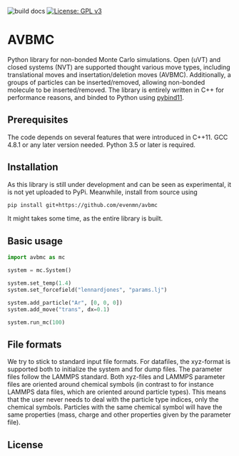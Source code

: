 ![build docs](https://github.com/henriasv/molecular-builder/workflows/build%20docs/badge.svg) [![License: GPL v3](https://img.shields.io/badge/License-GPLv3-blue.svg)](https://www.gnu.org/licenses/gpl-3.0)

# AVBMC
Python library for non-bonded Monte Carlo simulations. Open (uVT) and closed systems (NVT) are supported thought various move types, including translational moves and insertation/deletion moves (AVBMC). Additionally, a groups of particles can be inserted/removed, allowing non-bonded molecule to be inserted/removed. The library is entirely written in C++ for performance reasons, and binded to Python using [pybind11](https://pybind11.readthedocs.io/en/stable/index.html).

## Prerequisites
The code depends on several features that were introduced in C++11. GCC 4.8.1 or any later version needed. Python 3.5 or later is required.

## Installation
As this library is still under development and can be seen as experimental, it is not yet uploaded to PyPi. Meanwhile, install from source using
``` bash
pip install git+https://github.com/evenmn/avbmc
```
It might takes some time, as the entire library is built.

## Basic usage
``` python
import avbmc as mc

system = mc.System()

system.set_temp(1.4)
system.set_forcefield("lennardjones", "params.lj")

system.add_particle("Ar", [0, 0, 0])
system.add_move("trans", dx=0.1)

system.run_mc(100)
```

## File formats
We try to stick to standard input file formats. For datafiles, the xyz-format is supported both to initialize the system and for dump files. The parameter files follow the LAMMPS standard. Both xyz-files and LAMMPS parameter files are oriented around chemical symbols (in contrast to for instance LAMMPS data files, which are oriented around particle types). This means that the user never needs to deal with the particle type indices, only the chemical symbols. Particles with the same chemical symbol will have the same properties (mass, charge and other properties given by the parameter file).

## License
